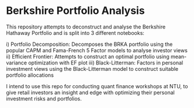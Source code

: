 # Berkshire Portfolio Analysis

This repository attempts to deconstruct and analyse the Berkshire Hathaway Portfolio and is split into 3 different notebooks:

i) Portfolio Decomposition: Decomposes the BRKA portfolio using the popular CAPM and Fama-French 5 Factor models to analyse investor views
ii) Efficient Frontier: Attempts to construct an optimal portfolio using mean-variance optimization with EF plot
iii) Black-Litterman: Factors in personal investment views using the Black-Litterman model to construct suitable portfolio allocations
 
 I intend to use this repo for conducting quant finance workshops at NTU, to give retail investors an insight and edge with optimizing their personal investment risks and portfolios.
